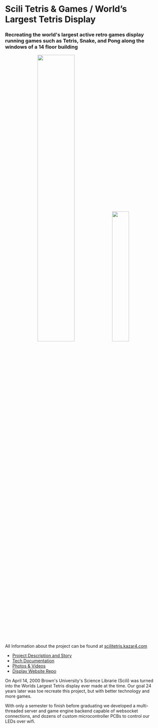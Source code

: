 # Scili Tetris & Games / World’s Largest Tetris Display

### Recreating the world's largest active retro games display running games such as Tetris, Snake, and Pong along the windows of a 14 floor building

<p align="center" width="100%">
    <img width="49%" src="https://scilitetris.kazar4.com/media/scilinobg.png">
    <img width="33%" src="https://scilitetris.kazar4.com/photos/display/18.jpeg">
</p>

All Information about the project can be found at [scilitetris.kazar4.com](https://scilitetris.kazar4.com)
- [Project Description and Story](https://scilitetris.kazar4.com/about.html)
- [Tech Documentation](https://scilitetris.kazar4.com/tech.html)
- [Photos & Videos](https://scilitetris.kazar4.com/photos.html)
- [Display Website Repo](https://github.com/kazar4/SciliTetrisWebsite)

On April 14, 2000 Brown's University's Science Librarie (Scili) was turned into the Worlds Largest Tetris display ever made at the time. Our goal 24 years later was toe recreate this project, but with better technology and more games. 

With only a semester to finish before graduating we developed a multi-threaded server and game engine backend capable of websocket connections, and
dozens of custom microcontroller PCBs to control our LEDs over wifi.
